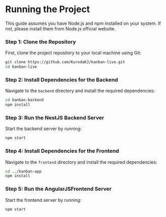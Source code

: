 # Running the Project

This guide assumes you have Node.js and npm installed on your system. If not, please install them from Node.js official website.  

### Step 1: Clone the Repository
First, clone the project repository to your local machine using Git:
```bash
git clone https://github.com/KurodaKJ/kanban-live.git
cd kanban-live
```

### Step 2: Install Dependencies for the Backend
Navigate to the `backend` directory and install the required dependencies:
```bash
cd kanban-backend
npm install
```

### Step 3: Run the NestJS Backend Server
Start the backend server by running:
```bash
npm start
``` 

### Step 4: Install Dependencies for the Frontend
Navigate to the `frontend` directory and install the required dependencies:
```bash
cd ../kanban-app
npm install
```

### Step 5: Run the AngularJSFrontend Server
Start the frontend server by running:
```bash
npm start
```
